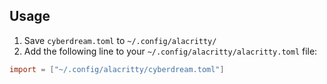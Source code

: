 ## Usage

1. Save `cyberdream.toml` to `~/.config/alacritty/`
2. Add the following line to your `~/.config/alacritty/alacritty.toml` file:

```toml
import = ["~/.config/alacritty/cyberdream.toml"]
```
